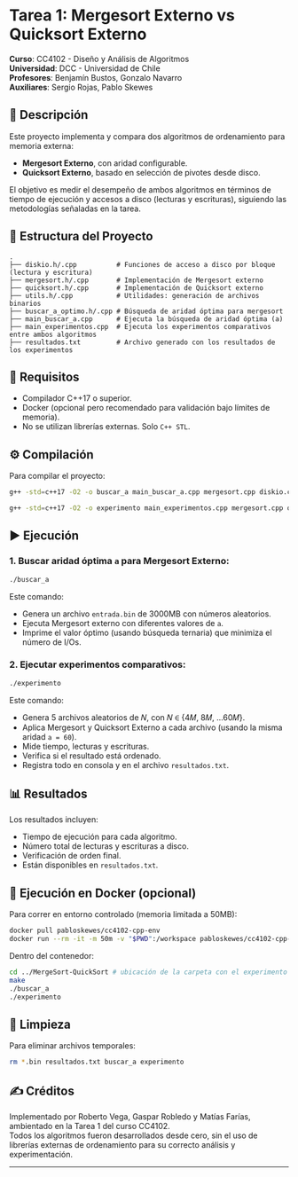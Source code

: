 # Tarea 1: Mergesort Externo vs Quicksort Externo

**Curso**: CC4102 - Diseño y Análisis de Algoritmos  
**Universidad**: DCC - Universidad de Chile  
**Profesores**: Benjamín Bustos, Gonzalo Navarro  
**Auxiliares**: Sergio Rojas, Pablo Skewes

## 📄 Descripción

Este proyecto implementa y compara dos algoritmos de ordenamiento para memoria externa:

- **Mergesort Externo**, con aridad configurable.
- **Quicksort Externo**, basado en selección de pivotes desde disco.

El objetivo es medir el desempeño de ambos algoritmos en términos de tiempo de ejecución y accesos a disco (lecturas y escrituras), siguiendo las metodologías señaladas en la tarea.

## 📁 Estructura del Proyecto

```
.
├── diskio.h/.cpp          # Funciones de acceso a disco por bloque (lectura y escritura)
├── mergesort.h/.cpp       # Implementación de Mergesort externo
├── quicksort.h/.cpp       # Implementación de Quicksort externo
├── utils.h/.cpp           # Utilidades: generación de archivos binarios
├── buscar_a_optimo.h/.cpp # Búsqueda de aridad óptima para mergesort
├── main_buscar_a.cpp      # Ejecuta la búsqueda de aridad óptima (a)
├── main_experimentos.cpp  # Ejecuta los experimentos comparativos entre ambos algoritmos
├── resultados.txt         # Archivo generado con los resultados de los experimentos
```

## 🧪 Requisitos

- Compilador C++17 o superior.
- Docker (opcional pero recomendado para validación bajo límites de memoria).
- No se utilizan librerías externas. Solo `C++ STL`.

## ⚙️ Compilación

Para compilar el proyecto:

```bash
g++ -std=c++17 -O2 -o buscar_a main_buscar_a.cpp mergesort.cpp diskio.cpp utils.cpp buscar_a_optimo.cpp

g++ -std=c++17 -O2 -o experimento main_experimentos.cpp mergesort.cpp quicksort.cpp diskio.cpp utils.cpp
```

## ▶️ Ejecución

### 1. Buscar aridad óptima `a` para Mergesort Externo:

```bash
./buscar_a
```

Este comando:

- Genera un archivo `entrada.bin` de 3000MB con números aleatorios.
- Ejecuta Mergesort externo con diferentes valores de `a`.
- Imprime el valor óptimo (usando búsqueda ternaria) que minimiza el número de I/Os.

### 2. Ejecutar experimentos comparativos:

```bash
./experimento
```

Este comando:

- Genera 5 archivos aleatorios de 𝑁, con 𝑁 ∈ {4𝑀, 8𝑀, …60𝑀}.
- Aplica Mergesort y Quicksort Externo a cada archivo (usando la misma aridad `a = 60`).
- Mide tiempo, lecturas y escrituras.
- Verifica si el resultado está ordenado.
- Registra todo en consola y en el archivo `resultados.txt`.

## 📊 Resultados

Los resultados incluyen:

- Tiempo de ejecución para cada algoritmo.
- Número total de lecturas y escrituras a disco.
- Verificación de orden final.
- Están disponibles en `resultados.txt`.

## 🐳 Ejecución en Docker (opcional)

Para correr en entorno controlado (memoria limitada a 50MB):

```bash
docker pull pabloskewes/cc4102-cpp-env
docker run --rm -it -m 50m -v "$PWD":/workspace pabloskewes/cc4102-cpp-env bash
```

Dentro del contenedor:

```bash
cd ../MergeSort-QuickSort # ubicación de la carpeta con el experimento
make
./buscar_a
./experimento
```

## 🧼 Limpieza

Para eliminar archivos temporales:

```bash
rm *.bin resultados.txt buscar_a experimento
```

## ✍️ Créditos

Implementado por Roberto Vega, Gaspar Robledo y Matías Farías, ambientado en la Tarea 1 del curso CC4102.  
Todos los algoritmos fueron desarrollados desde cero, sin el uso de librerías externas de ordenamiento para su correcto análisis y experimentación.

---
